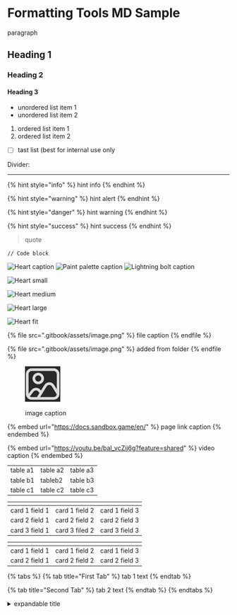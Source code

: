 # Formatting Tools MD Sample

paragraph

## Heading 1

### Heading 2

#### Heading 3

* unordered list item 1
* unordered list item 2

1. ordered list item 1
2. ordered list item 2

* [ ] tast list (best for internal use only

Divider:

***

{% hint style="info" %}
hint info
{% endhint %}

{% hint style="warning" %}
hint alert
{% endhint %}

{% hint style="danger" %}
hint warning
{% endhint %}

{% hint style="success" %}
hint success
{% endhint %}

> quote

```
// Code block
```

![Heart caption](https://github.com/EduTSB/LogicDB/assets/146975849/bc72ee0e-adc1-4382-bd3c-0405201c91f6) ![Paint palette caption](https://github.com/EduTSB/LogicDB/assets/146975849/addd78f9-dc61-4ed8-b661-128ed8b71c9b) ![Lightning bolt caption](https://github.com/EduTSB/LogicDB/assets/146975849/637f88f3-1657-49cd-83b5-1456bab2dac9)

![Heart small](https://github.com/EduTSB/LogicDB/assets/146975849/bc72ee0e-adc1-4382-bd3c-0405201c91f6)

![Heart medium](https://github.com/EduTSB/LogicDB/assets/146975849/bc72ee0e-adc1-4382-bd3c-0405201c91f6)

![Heart large](https://github.com/EduTSB/LogicDB/assets/146975849/bc72ee0e-adc1-4382-bd3c-0405201c91f6)

![Heart fit](https://github.com/EduTSB/LogicDB/assets/146975849/bc72ee0e-adc1-4382-bd3c-0405201c91f6)

{% file src=".gitbook/assets/image.png" %}
file caption
{% endfile %}

{% file src=".gitbook/assets/image.png" %}
added from folder
{% endfile %}

<figure><img src=".gitbook/assets/image.png" alt=""><figcaption><p>image caption</p></figcaption></figure>

{% embed url="https://docs.sandbox.game/en/" %}
page link caption
{% endembed %}

{% embed url="https://youtu.be/baI_vcZij6g?feature=shared" %}
video caption
{% endembed %}

|          |          |          |
| -------- | -------- | -------- |
| table a1 | table a2 | table a3 |
| table b1 | tableb2  | table b3 |
| table c1 | table c2 | table c3 |

<table data-view="cards"><thead><tr><th></th><th></th><th></th></tr></thead><tbody><tr><td>card 1 field 1</td><td>card 1 field 2</td><td>card 1 field 3</td></tr><tr><td>card 2 field 1</td><td>card 2 field 2</td><td>card 2 field 3</td></tr><tr><td>card 3 field 1</td><td>card 3 filed 2</td><td>card 3 field 3</td></tr></tbody></table>

<table data-card-size="large" data-view="cards"><thead><tr><th></th><th></th><th></th></tr></thead><tbody><tr><td>card 1 field 1</td><td>card 1 field 2</td><td>card 1 field 3</td></tr><tr><td>card 2 field 1</td><td>card 2 field 2</td><td>card 2 field 3</td></tr></tbody></table>

{% tabs %}
{% tab title="First Tab" %}
tab 1 text
{% endtab %}

{% tab title="Second Tab" %}
tab 2 text
{% endtab %}
{% endtabs %}

<details>

<summary>expandable title</summary>

expandable text

</details>
